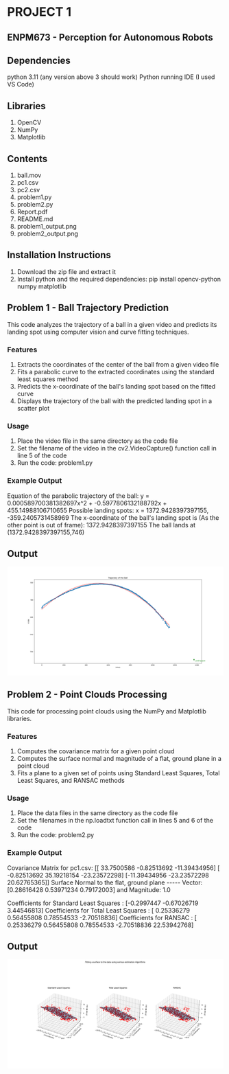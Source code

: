 # PROJECT 1
## ENPM673 - Perception for Autonomous Robots

## Dependencies
python 3.11 (any version above 3 should work)
Python running IDE (I used VS Code)

## Libraries
1. OpenCV
2. NumPy
3. Matplotlib

## Contents
1. ball.mov
2. pc1.csv
3. pc2.csv
4. problem1.py
5. problem2.py
6. Report.pdf
7. README.md
8. problem1_output.png
9. problem2_output.png

## Installation Instructions
1. Download the zip file and extract it
2. Install python and the required dependencies: pip install opencv-python numpy matplotlib

## Problem 1 - Ball Trajectory Prediction
This code analyzes the trajectory of a ball in a given video and predicts its landing spot using computer vision and curve fitting techniques.

### Features
1. Extracts the coordinates of the center of the ball from a given video file
2. Fits a parabolic curve to the extracted coordinates using the standard least squares method
3. Predicts the x-coordinate of the ball's landing spot based on the fitted curve
4. Displays the trajectory of the ball with the predicted landing spot in a scatter plot

### Usage
1. Place the video file in the same directory as the code file
2. Set the filename of the video in the cv2.VideoCapture() function call in line 5 of the code
3. Run the code: problem1.py

### Example Output

Equation of the parabolic trajectory of the ball: y = 0.000589700381382697x^2 + -0.5977806132188792x + 455.14988106710655
Possible landing spots: x = 1372.9428397397155, -359.2405731458969
The x-coordinate of the ball's landing spot is (As the other point is out of frame): 1372.9428397397155
The ball lands at (1372.9428397397155,746)

## Output
![Ball Trajectory](https://github.com/vishnumandala/Ball-Trajectory-Prediction-and-Point-Cloud-Processing/blob/main/problem1_output.png)

## Problem 2 - Point Clouds Processing
This code for processing point clouds using the NumPy and Matplotlib libraries. 

### Features
1. Computes the covariance matrix for a given point cloud
2. Computes the surface normal and magnitude of a flat, ground plane in a point cloud
3. Fits a plane to a given set of points using Standard Least Squares, Total Least Squares, and RANSAC methods

### Usage
1. Place the data files in the same directory as the code file
2. Set the filenames in the np.loadtxt function call in lines 5 and 6 of the code
3. Run the code: problem2.py

### Example Output

Covariance Matrix for pc1.csv:
 [[ 33.7500586   -0.82513692 -11.39434956]
 [ -0.82513692  35.19218154 -23.23572298]
 [-11.39434956 -23.23572298  20.62765365]]
Surface Normal to the flat, ground plane ----- Vector: [0.28616428 0.53971234 0.79172003] and Magnitude: 1.0
 
Coefficients for Standard Least Squares :  [-0.2997447  -0.67026719  3.44546813]
Coefficients for Total Least Squares :  [ 0.25336279  0.56455808  0.78554533 -2.70518836]
Coefficients for RANSAC :  [ 0.25336279  0.56455808  0.78554533 -2.70518836 22.53942768]

## Output
![Point Clouds Processing](https://github.com/vishnumandala/Ball-Trajectory-Prediction-and-Point-Cloud-Processing/blob/main/problem2_output.png)
